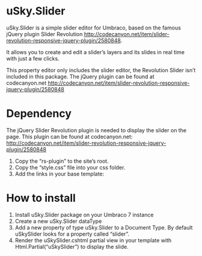 uSky.Slider
=========== 

uSky.Slider is a simple slider editor for Umbraco, based on the famous jQuery plugin Slider Revolution http://codecanyon.net/item/slider-revolution-responsive-jquery-plugin/2580848.

It allows you to create and edit a slider’s layers and its slides in real time with just a few clicks.

This property editor only includes the slider editor, the Revolution Slider isn’t included in this package. The jQuery plugin can be found at codecanyon.net  http://codecanyon.net/item/slider-revolution-responsive-jquery-plugin/2580848

Dependency
========== 

The jQuery Slider Revolution plugin is needed to display the slider on the page. This plugin can be found at codecanyon.net: http://codecanyon.net/item/slider-revolution-responsive-jquery-plugin/2580848

1. Copy the “rs-plugin” to the site’s root.
2. Copy the “style.css” file into your css folder.
3. Add the links in your base template:

<!-- get jQuery from the google apis -->
<script type="text/javascript" src="http://ajax.googleapis.com/ajax/libs/jquery/1.10.1/jquery.js"></script>

<!-- CSS STYLE-->
<link rel="stylesheet" type="text/css" href="/css/style.css" media="screen" />

<!-- SLIDER REVOLUTION 4.x SCRIPTS  -->
<script type="text/javascript" src="/rs-plugin/js/jquery.themepunch.plugins.min.js"></script>
<script type="text/javascript" src="/rs-plugin/js/jquery.themepunch.revolution.min.js"></script>

<!-- SLIDER REVOLUTION 4.x CSS SETTINGS -->
<link rel="stylesheet" type="text/css" href="/rs-plugin/css/settings.css" media="screen" />

How to install
==============

1. Install uSky.Slider package on your Umbraco 7 instance
2. Create a new uSky.Slider dataType
3. Add a new property of type uSky.Slider to a Document Type. By default uSkySlider looks for a property called “slider”.
4. Render the uSkySlider.cshtml partial view in your template with Html.Partial(“uSkySlider”) to display the slide.



